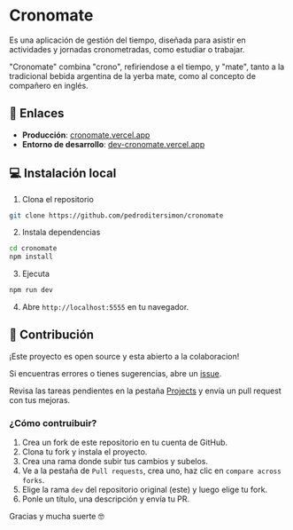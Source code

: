 # Cronomate

Es una aplicación de gestión del tiempo, diseñada para asistir en actividades y jornadas cronometradas, como estudiar o trabajar.

"Cronomate" combina "crono", refiriendose a el tiempo, y "mate", tanto a la tradicional bebida argentina de la yerba mate, como al concepto de compañero en inglés.  

## 🔗 Enlaces

-   **Producción**: [cronomate.vercel.app](https://cronomate.vercel.app)
-   **Entorno de desarrollo**: [dev-cronomate.vercel.app](https://dev-cronomate.vercel.app/)

## 💻 Instalación local

1. Clona el repositorio

```bash
git clone https://github.com/pedroditersimon/cronomate
```

2. Instala dependencias

```bash
cd cronomate
npm install
```

3. Ejecuta

```bash
npm run dev
```

4. Abre `http://localhost:5555` en tu navegador.

## 🤝 Contribución

¡Este proyecto es open source y esta abierto a la colaboracion!

Si encuentras errores o tienes sugerencias, abre un [issue](https://github.com/pedroditersimon/cronomate/issues).

Revisa las tareas pendientes en la pestaña [Projects](https://github.com/users/pedroditersimon/projects/2) y envía un pull request con tus mejoras.

### ¿Cómo contruibuir?

1. Crea un fork de este repositorio en tu cuenta de GitHub.
2. Clona tu fork y instala el proyecto.
3. Crea una rama donde subir tus cambios y subelos.
4. Ve a la pestaña de `Pull requests`, crea uno, haz clic en `compare across forks`.
5. Elige la rama `dev` del repositorio original (este) y luego elige tu fork.
6. Ponle un título, una descripción y envía tu PR.

Gracias y mucha suerte 🤓

